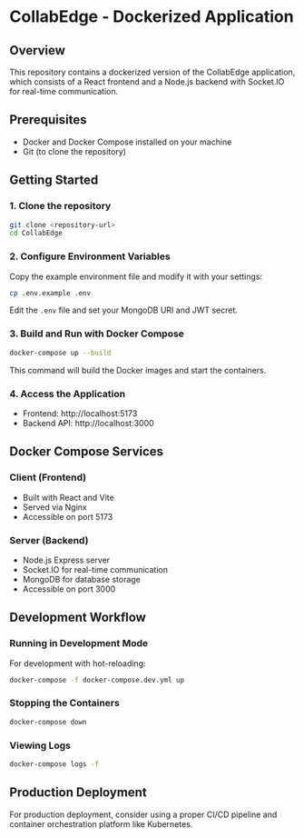# CollabEdge - Dockerized Application

## Overview
This repository contains a dockerized version of the CollabEdge application, which consists of a React frontend and a Node.js backend with Socket.IO for real-time communication.

## Prerequisites
- Docker and Docker Compose installed on your machine
- Git (to clone the repository)

## Getting Started

### 1. Clone the repository
```bash
git clone <repository-url>
cd CollabEdge
```

### 2. Configure Environment Variables
Copy the example environment file and modify it with your settings:
```bash
cp .env.example .env
```
Edit the `.env` file and set your MongoDB URI and JWT secret.

### 3. Build and Run with Docker Compose
```bash
docker-compose up --build
```
This command will build the Docker images and start the containers.

### 4. Access the Application
- Frontend: http://localhost:5173
- Backend API: http://localhost:3000

## Docker Compose Services

### Client (Frontend)
- Built with React and Vite
- Served via Nginx
- Accessible on port 5173

### Server (Backend)
- Node.js Express server
- Socket.IO for real-time communication
- MongoDB for database storage
- Accessible on port 3000

## Development Workflow

### Running in Development Mode
For development with hot-reloading:
```bash
docker-compose -f docker-compose.dev.yml up
```

### Stopping the Containers
```bash
docker-compose down
```

### Viewing Logs
```bash
docker-compose logs -f
```

## Production Deployment
For production deployment, consider using a proper CI/CD pipeline and container orchestration platform like Kubernetes.